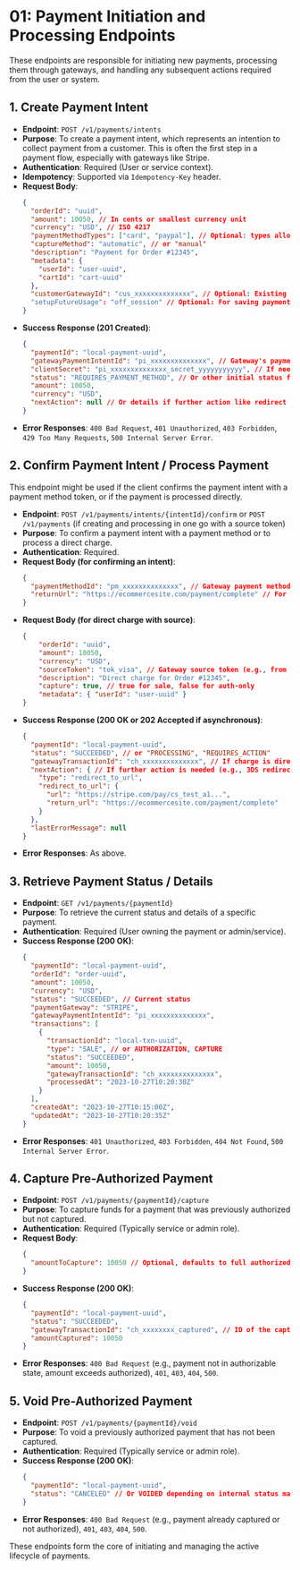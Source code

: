 # 01: Payment Initiation and Processing Endpoints

These endpoints are responsible for initiating new payments, processing them through gateways, and handling any subsequent actions required from the user or system.

## 1. Create Payment Intent

*   **Endpoint**: `POST /v1/payments/intents`
*   **Purpose**: To create a payment intent, which represents an intention to collect payment from a customer. This is often the first step in a payment flow, especially with gateways like Stripe.
*   **Authentication**: Required (User or service context).
*   **Idempotency**: Supported via `Idempotency-Key` header.
*   **Request Body**:
    ```json
    {
      "orderId": "uuid",
      "amount": 10050, // In cents or smallest currency unit
      "currency": "USD", // ISO 4217
      "paymentMethodTypes": ["card", "paypal"], // Optional: types allowed by client, gateway default otherwise
      "captureMethod": "automatic", // or "manual"
      "description": "Payment for Order #12345",
      "metadata": {
        "userId": "user-uuid",
        "cartId": "cart-uuid"
      },
      "customerGatewayId": "cus_xxxxxxxxxxxxxx", // Optional: Existing gateway customer ID
      "setupFutureUsage": "off_session" // Optional: For saving payment method, e.g., Stripe's setup_future_usage
    }
    ```
*   **Success Response (201 Created)**:
    ```json
    {
      "paymentId": "local-payment-uuid",
      "gatewayPaymentIntentId": "pi_xxxxxxxxxxxxxx", // Gateway's payment intent ID
      "clientSecret": "pi_xxxxxxxxxxxxxx_secret_yyyyyyyyyyy", // If needed by client (e.g., Stripe JS SDK)
      "status": "REQUIRES_PAYMENT_METHOD", // Or other initial status from gateway
      "amount": 10050,
      "currency": "USD",
      "nextAction": null // Or details if further action like redirect is needed immediately
    }
    ```
*   **Error Responses**: `400 Bad Request`, `401 Unauthorized`, `403 Forbidden`, `429 Too Many Requests`, `500 Internal Server Error`.

## 2. Confirm Payment Intent / Process Payment

This endpoint might be used if the client confirms the payment intent with a payment method token, or if the payment is processed directly.

*   **Endpoint**: `POST /v1/payments/intents/{intentId}/confirm` or `POST /v1/payments` (if creating and processing in one go with a source token)
*   **Purpose**: To confirm a payment intent with a payment method or to process a direct charge.
*   **Authentication**: Required.
*   **Request Body (for confirming an intent)**:
    ```json
    {
      "paymentMethodId": "pm_xxxxxxxxxxxxxx", // Gateway payment method ID or token
      "returnUrl": "https://ecommercesite.com/payment/complete" // For redirect-based flows
    }
    ```
*   **Request Body (for direct charge with source)**:
    ```json
    {
        "orderId": "uuid",
        "amount": 10050,
        "currency": "USD",
        "sourceToken": "tok_visa", // Gateway source token (e.g., from Stripe.js, not a saved PM)
        "description": "Direct charge for Order #12345",
        "capture": true, // true for sale, false for auth-only
        "metadata": { "userId": "user-uuid" }
    }
    ```
*   **Success Response (200 OK or 202 Accepted if asynchronous)**:
    ```json
    {
      "paymentId": "local-payment-uuid",
      "status": "SUCCEEDED", // or "PROCESSING", "REQUIRES_ACTION"
      "gatewayTransactionId": "ch_xxxxxxxxxxxxxx", // If charge is direct and successful
      "nextAction": { // If further action is needed (e.g., 3DS redirect)
        "type": "redirect_to_url",
        "redirect_to_url": {
          "url": "https://stripe.com/pay/cs_test_a1...",
          "return_url": "https://ecommercesite.com/payment/complete"
        }
      },
      "lastErrorMessage": null
    }
    ```
*   **Error Responses**: As above.

## 3. Retrieve Payment Status / Details

*   **Endpoint**: `GET /v1/payments/{paymentId}`
*   **Purpose**: To retrieve the current status and details of a specific payment.
*   **Authentication**: Required (User owning the payment or admin/service).
*   **Success Response (200 OK)**:
    ```json
    {
      "paymentId": "local-payment-uuid",
      "orderId": "order-uuid",
      "amount": 10050,
      "currency": "USD",
      "status": "SUCCEEDED", // Current status
      "paymentGateway": "STRIPE",
      "gatewayPaymentIntentId": "pi_xxxxxxxxxxxxxx",
      "transactions": [
        {
          "transactionId": "local-txn-uuid",
          "type": "SALE", // or AUTHORIZATION, CAPTURE
          "status": "SUCCEEDED",
          "amount": 10050,
          "gatewayTransactionId": "ch_xxxxxxxxxxxxxx",
          "processedAt": "2023-10-27T10:20:30Z"
        }
      ],
      "createdAt": "2023-10-27T10:15:00Z",
      "updatedAt": "2023-10-27T10:20:35Z"
    }
    ```
*   **Error Responses**: `401 Unauthorized`, `403 Forbidden`, `404 Not Found`, `500 Internal Server Error`.

## 4. Capture Pre-Authorized Payment

*   **Endpoint**: `POST /v1/payments/{paymentId}/capture`
*   **Purpose**: To capture funds for a payment that was previously authorized but not captured.
*   **Authentication**: Required (Typically service or admin role).
*   **Request Body**:
    ```json
    {
      "amountToCapture": 10050 // Optional, defaults to full authorized amount if not provided
    }
    ```
*   **Success Response (200 OK)**:
    ```json
    {
      "paymentId": "local-payment-uuid",
      "status": "SUCCEEDED",
      "gatewayTransactionId": "ch_xxxxxxxx_captured", // ID of the capture transaction
      "amountCaptured": 10050
    }
    ```
*   **Error Responses**: `400 Bad Request` (e.g., payment not in authorizable state, amount exceeds authorized), `401`, `403`, `404`, `500`.

## 5. Void Pre-Authorized Payment

*   **Endpoint**: `POST /v1/payments/{paymentId}/void`
*   **Purpose**: To void a previously authorized payment that has not been captured.
*   **Authentication**: Required (Typically service or admin role).
*   **Success Response (200 OK)**:
    ```json
    {
      "paymentId": "local-payment-uuid",
      "status": "CANCELED" // Or VOIDED depending on internal status mapping
    }
    ```
*   **Error Responses**: `400 Bad Request` (e.g., payment already captured or not authorized), `401`, `403`, `404`, `500`.

These endpoints form the core of initiating and managing the active lifecycle of payments.
